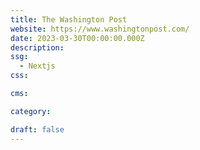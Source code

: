 ```yaml
---
title: The Washington Post
website: https://www.washingtonpost.com/
date: 2023-03-30T00:00:00.000Z
description:
ssg:
  - Nextjs
css:

cms:

category:

draft: false
---
```

